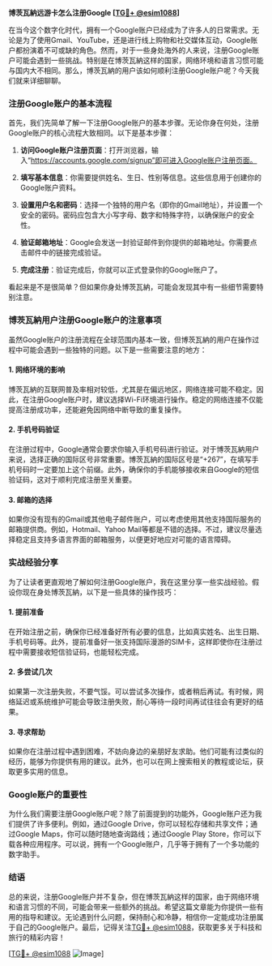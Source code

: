 **博茨瓦納远游卡怎么注册Google [[TG💪+ @esim1088](https://t.me/s/esim1088)]**

在当今这个数字化时代，拥有一个Google账户已经成为了许多人的日常需求。无论是为了使用Gmail、YouTube，还是进行线上购物和社交媒体互动，Google账户都扮演着不可或缺的角色。然而，对于一些身处海外的人来说，注册Google账户可能会遇到一些挑战。特别是在博茨瓦納这样的国家，网络环境和语言习惯可能与国内大不相同。那么，博茨瓦納的用户该如何顺利注册Google账户呢？今天我们就来详细聊聊。

### 注册Google账户的基本流程

首先，我们先简单了解一下注册Google账户的基本步骤。无论你身在何处，注册Google账户的核心流程大致相同。以下是基本步骤：

1. **访问Google账户注册页面**：打开浏览器，输入“https://accounts.google.com/signup”即可进入Google账户注册页面。
   
2. **填写基本信息**：你需要提供姓名、生日、性别等信息。这些信息用于创建你的Google账户资料。

3. **设置用户名和密码**：选择一个独特的用户名（即你的Gmail地址），并设置一个安全的密码。密码应包含大小写字母、数字和特殊字符，以确保账户的安全性。

4. **验证邮箱地址**：Google会发送一封验证邮件到你提供的邮箱地址。你需要点击邮件中的链接完成验证。

5. **完成注册**：验证完成后，你就可以正式登录你的Google账户了。

看起来是不是很简单？但如果你身处博茨瓦納，可能会发现其中有一些细节需要特别注意。

### 博茨瓦納用户注册Google账户的注意事项

虽然Google账户的注册流程在全球范围内基本一致，但博茨瓦納的用户在操作过程中可能会遇到一些独特的问题。以下是一些需要注意的地方：

#### 1. 网络环境的影响

博茨瓦納的互联网普及率相对较低，尤其是在偏远地区，网络连接可能不稳定。因此，在注册Google账户时，建议选择Wi-Fi环境进行操作。稳定的网络连接不仅能提高注册成功率，还能避免因网络中断导致的重复操作。

#### 2. 手机号码验证

在注册过程中，Google通常会要求你输入手机号码进行验证。对于博茨瓦納用户来说，选择正确的国际区号非常重要。博茨瓦納的国际区号是“+267”，在填写手机号码时一定要加上这个前缀。此外，确保你的手机能够接收来自Google的短信验证码，这对于顺利完成注册至关重要。

#### 3. 邮箱的选择

如果你没有现有的Gmail或其他电子邮件账户，可以考虑使用其他支持国际服务的邮箱提供商。例如，Hotmail、Yahoo Mail等都是不错的选择。不过，建议尽量选择稳定且支持多语言界面的邮箱服务，以便更好地应对可能的语言障碍。

### 实战经验分享

为了让读者更直观地了解如何注册Google账户，我在这里分享一些实战经验。假设你现在身处博茨瓦納，以下是一些具体的操作技巧：

#### 1. 提前准备

在开始注册之前，确保你已经准备好所有必要的信息，比如真实姓名、出生日期、手机号码等。此外，提前准备好一张支持国际漫游的SIM卡，这样即使你在注册过程中需要接收短信验证码，也能轻松完成。

#### 2. 多尝试几次

如果第一次注册失败，不要气馁。可以尝试多次操作，或者稍后再试。有时候，网络延迟或系统维护可能会导致注册失败，耐心等待一段时间再试往往会有更好的结果。

#### 3. 寻求帮助

如果你在注册过程中遇到困难，不妨向身边的亲朋好友求助。他们可能有过类似的经历，能够为你提供有用的建议。此外，也可以在网上搜索相关的教程或论坛，获取更多实用的信息。

### Google账户的重要性

为什么我们需要注册Google账户呢？除了前面提到的功能外，Google账户还为我们提供了许多便利。例如，通过Google Drive，你可以轻松存储和共享文件；通过Google Maps，你可以随时随地查询路线；通过Google Play Store，你可以下载各种应用程序。可以说，拥有一个Google账户，几乎等于拥有了一个多功能的数字助手。

### 结语

总的来说，注册Google账户并不复杂，但在博茨瓦納这样的国家，由于网络环境和语言习惯的不同，可能会带来一些额外的挑战。希望这篇文章能为你提供一些有用的指导和建议。无论遇到什么问题，保持耐心和冷静，相信你一定能成功注册属于自己的Google账户。最后，记得关注[TG💪+ @esim1088](https://t.me/s/esim1088)，获取更多关于科技和旅行的精彩内容！

[[TG💪+ @esim1088](https://t.me/s/esim1088) ![Image](https://i.postimg.cc/4NQfJmqS/Snipaste-2025-05-13-00-14-12.png)]
